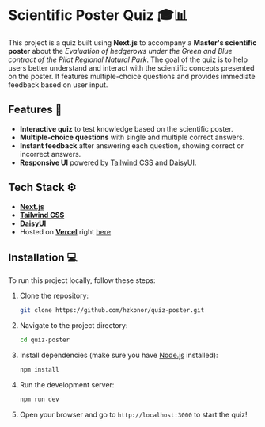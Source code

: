 # Scientific Poster Quiz 🎓📊

This project is a quiz built using **Next.js** to accompany a **Master's scientific poster** about the *Evaluation of hedgerows under the Green and Blue contract of the Pilat Regional Natural Park*. The goal of the quiz is to help users better understand and interact with the scientific concepts presented on the poster. It features multiple-choice questions and provides immediate feedback based on user input.

## Features 🌟

- **Interactive quiz** to test knowledge based on the scientific poster.
- **Multiple-choice questions** with single and multiple correct answers.
- **Instant feedback** after answering each question, showing correct or incorrect answers.
- **Responsive UI** powered by [Tailwind CSS](https://tailwindcss.com/) and [DaisyUI](https://daisyui.com/).

## Tech Stack ⚙️

- **[Next.js](https://nextjs.org/)** 
- **[Tailwind CSS](https://tailwindcss.com/)** 
- **[DaisyUI](https://daisyui.com/)**
- Hosted on **[Vercel](https://vercel.com/)** right [here](https://poster-haies-cvb.vercel.app)

## Installation 💻

To run this project locally, follow these steps:

1. Clone the repository:
   ```bash
   git clone https://github.com/hzkonor/quiz-poster.git
   ```

2. Navigate to the project directory:
   ```bash
   cd quiz-poster
   ```

3. Install dependencies (make sure you have [Node.js](https://nodejs.org/) installed):
   ```bash
   npm install
   ```

4. Run the development server:
   ```bash
   npm run dev
   ```

5. Open your browser and go to `http://localhost:3000` to start the quiz!
